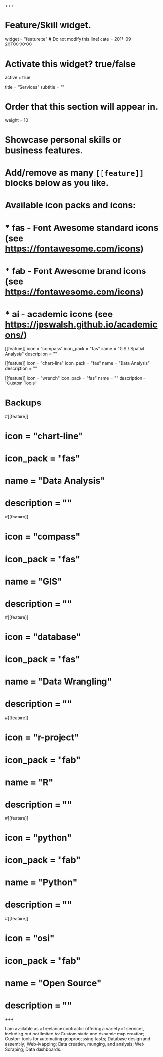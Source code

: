 +++
# Feature/Skill widget.
widget = "featurette"  # Do not modify this line!
date = 2017-09-20T00:00:00

# Activate this widget? true/false
active = true

title = "Services"
subtitle = ""

# Order that this section will appear in.
weight = 10

# Showcase personal skills or business features.
# 
# Add/remove as many `[[feature]]` blocks below as you like.
# 
# Available icon packs and icons:
# * fas - Font Awesome standard icons (see https://fontawesome.com/icons)
# * fab - Font Awesome brand icons (see https://fontawesome.com/icons)
# * ai - academic icons (see https://jpswalsh.github.io/academicons/)

[[feature]]
  icon = "compass"
  icon_pack = "fas"
  name = "GIS / Spatial Analysis"
  description = ""
  
[[feature]]
  icon = "chart-line"
  icon_pack = "fas"
  name = "Data Analysis"
  description = "" 
  
[[feature]]
  icon = "wrench"
  icon_pack = "fas"
  name = ""
  description = "Custom Tools" 
  
# Backups
#[[feature]]
#  icon = "chart-line"
#  icon_pack = "fas"
#  name = "Data Analysis"
#  description = "" 
  
#[[feature]]
#  icon = "compass"
#  icon_pack = "fas"
#  name = "GIS"
#  description = "" 
  
#[[feature]]
#  icon = "database"
#  icon_pack = "fas"
#  name = "Data Wrangling"
#  description = "" 
  
#[[feature]]
#  icon = "r-project"
#  icon_pack = "fab"
#  name = "R"
#  description = ""
  
#[[feature]]
#  icon = "python"
#  icon_pack = "fab"
#  name = "Python"
#  description = ""
  
#[[feature]]
#  icon = "osi"
#  icon_pack = "fab"
#  name = "Open Source"
#  description = ""
  
+++

I am available as a freelance contractor offering a variety of services, including but not limited to: Custom static and dynamic map creation; Custom tools for automating geoprocessing tasks; Database design and assembly; Web-Mapping; Data creation, munging, and analysis; Web Scraping; Data dashboards.
